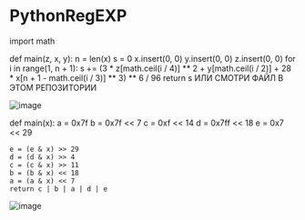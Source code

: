 # PythonRegEXP
import math


def main(z, x, y):
    n = len(x)
    s = 0
    x.insert(0, 0)
    y.insert(0, 0)
    z.insert(0, 0)
    for i in range(1, n + 1):
        s += (3 * z[math.ceil(i / 4)] ** 2 + y[math.ceil(i / 2)] +
              28 * x[n + 1 - math.ceil(i / 3)] ** 3) ** 6 / 96
    return s
ИЛИ СМОТРИ ФАЙЛ В ЭТОМ РЕПОЗИТОРИИ

![image](https://user-images.githubusercontent.com/85654567/173178848-5419b181-edba-4ea2-862f-47dedc759880.png)

def main(x):
    a = 0x7f
    b = 0x7f << 7
    c = 0xf << 14
    d = 0x7ff << 18
    e = 0x7 << 29

    e = (e & x) >> 29
    d = (d & x) >> 4
    c = (c & x) >> 11
    b = (b & x) << 18
    a = (a & x) << 7
    return c | b | a | d | e

![image](https://user-images.githubusercontent.com/85654567/173178880-763c8213-c572-4e52-ace9-ad0c13eac4db.png)
